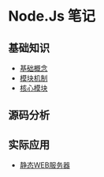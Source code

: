 # Node.Js 笔记

## 基础知识

* [基础概念](./基础知识/基础概念.md)
* [模块机制](./基础知识/模块机制.md)
* [核心模块](./基础知识/核心模块.md)


## 源码分析

## 实际应用

* [静态WEB服务器](./实际应用/static-web-server.md)